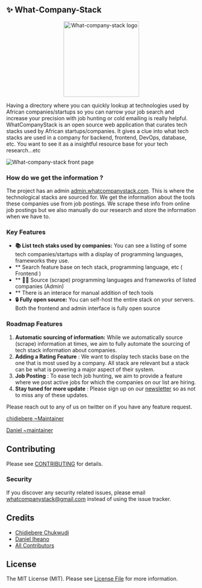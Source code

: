 ## ✨ What-Company-Stack

<p align="center"><a href="https://whatcompanystack.com" target="_blank"><img src="https://res.cloudinary.com/chidiebere/image/upload/c_thumb,w_200,g_face/v1703702998/WCS_1.png" width="200" alt="What-company-stack logo"></a></p>

Having a directory where you can quickly lookup at technologies used by African companies/startups so you can narrow your job search and increase your precision with job hunting or cold emailing is really helpful. WhatCompanyStack is an open source  web application that curates tech stacks used by African startups/companies. It gives a clue into what tech stacks are used in a company for backend, frontend, DevOps, database, etc.
You want to see it as a insightful resource base for your tech research...etc

<img alt="What-company-stack front page" src="https://res.cloudinary.com/chidiebere/image/upload/v1703944384/Screenshot_from_2023-12-30_14-52-05.png" />

### How do we get the information  ?
The project has an admin [admin.whatcompanystack.com](admin.whatcompanystack.com). This is where the technological stacks are sourced for. 
We get the information about the tools these companies use from job postings. We scrape these info from online job postings but we also manually do our research and store the information when we have to. 

### Key Features

- **📚 List tech staks used by companies:** You can see a listing of some tech companies/startups with a display of programming languages, frameworks they use. 
- **   Search feature base on tech stack, programming language, etc ( Frontend )
- ** 🧑‍🍳 Source (scrape) programming languages and frameworks of listed companies  (Admin)
- ** There is an interace for manual addition of tech tools
- **🔒 Fully open source:** You can self-host the entire stack on your servers. Both the frontend and admin interface is fully open source

### Roadmap Features

1. **Automatic sourcing of information:** While we automatically source (scrape) information at times, we aim to fully automate the sourcing of tech stack information about companies.
2. **Adding a Rating Feature** : We want to display tech stacks base on the one that is most used by a company. All stack are relevant but a stack can be what is powering a major aspect of their system.
3. **Job Posting** : To ease tech job hunting, we aim to provide a feature where we post active jobs for which the companies on our list are hiring.
4. **Stay tuned for more update** : Please sign up on our [newsletter](https://mailchi.mp/fc7ca4ca9623/what-company-stack-news-letter) so as not to miss any of these updates. 

Please reach out to any of us on twitter on if you have any feature request.

[chidiebere ~Maintainer ](https://twitter.com/jovial_core) 

[Daniel ~maintainer ](https://twitter.com/danieliheonu) 

## Contributing

Please see [CONTRIBUTING](CONTRIBUTING.md) for details.

### Security

If you discover any security related issues, please email whatcompanystack@gmail.com instead of using the issue tracker.

## Credits

-   [Chidiebere Chukwudi](https://github.com/hendurhance)
-   [Daniel Iheano](https://github.com/AbdulHameedAnofi)
-   [All Contributors](../../contributors)

## License

The MIT License (MIT). Please see [License File](LICENSE.md) for more information.
